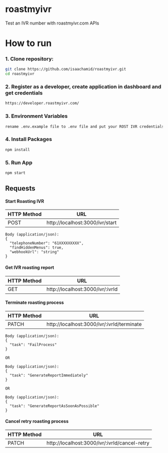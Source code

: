 # roastmyivr
Test an IVR number with roastmyivr.com APIs

# How to run
### 1. Clone repository:
```bash
git clone https://github.com/isaachamid/roastmyivr.git
cd roastmyivr
```
### 2. Register as a developer, create application in dashboard and get credentials
```bash
https://developer.roastmyivr.com/
```
### 3. Environment Variables
```bash
rename .env.example file to .env file and put your ROST IVR credentials
```
### 4. Install Packages
```bash
npm install
```
### 5. Run App
```bash
npm start
```

## Requests
#### Start Roasting IVR

|HTTP Method |URL                                               |
|------------|--------------------------------------------------|
|POST        |http://localhost:3000/ivr/start                   |

```node
Body (application/json):
{
  "telephoneNumber": "61XXXXXXXXX",
  "findHiddenMenus": true,
  "webhookUrl": "string"
}
```
#### Get IVR roasting report

|HTTP Method |URL                                               |
|------------|--------------------------------------------------|
|GET         |http://localhost:3000/ivr/:ivrId                  |

#### Terminate roasting process

|HTTP Method |URL                                               |
|------------|--------------------------------------------------|
|PATCH       |http://localhost:3000/ivr/:ivrId/terminate        |

```node
Body (application/json):
{
  "task": "FailProcess"
}

OR

Body (application/json):
{
  "task": "GenerateReportImmediately"
}

OR

Body (application/json):
{
  "task": "GenerateReportAsSoonAsPossible"
}
```
#### Cancel retry roasting process

|HTTP Method |URL                                               |
|------------|--------------------------------------------------|
|PATCH       |http://localhost:3000/ivr/:ivrId/cancel-retry     |

